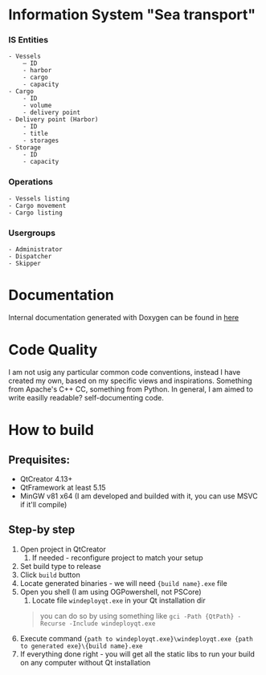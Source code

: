 # Information System "Sea transport" 

### IS Entities
	- Vessels 
		– ID
		- harbor
		- cargo
		- capacity
	- Cargo
		- ID
		- volume
		- delivery point
	- Delivery point (Harbor)
		- ID
		- title
		- storages
	- Storage
		- ID
		- capacity

### Operations
	- Vessels listing
	- Cargo movement
	- Cargo listing

### Usergroups
	- Administrator
	- Dispatcher
	- Skipper


# Documentation

Internal documentation generated with Doxygen can be found in [here](./sea_transport/documentation/)


# Code Quality

I am not usig any particular common code conventions, instead I have created my own, based on my specific views and inspirations. Something from Apache's C++ CC, something from Python. In general, I am aimed to write easilly readable? self-documenting code.


# How to build 

## Prequisites:

- QtCreator 4.13+
- QtFramework at least 5.15
- MinGW v81 x64 (I am developed and builded with it, you can use MSVC if it'll compile)

## Step-by step

1. Open project in QtCreator
	1. If needed - reconfigure project to match your setup
2. Set build type to release
3. Click `build` button
4. Locate generated binaries - we will need `{build name}.exe` file
5. Open you shell (I am using OGPowershell, not PSCore)
	1. Locate file `windeployqt.exe` in your Qt installation dir 
	> you can do so by using something like `gci -Path {QtPath} -Recurse -Include windeployqt.exe`
6. Execute command `{path to windeployqt.exe}\windeployqt.exe {path to generated exe}\{build name}.exe`
7. If everything done right - you will get all the static libs to run your build on any computer without Qt installation
